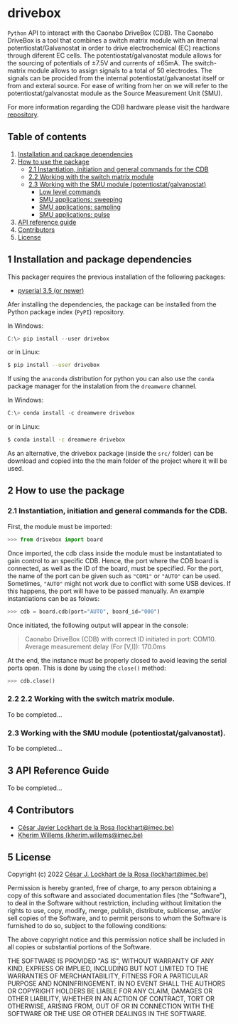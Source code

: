 [//]: # (1 Project's title)
# drivebox

[//]: # (2 Project description)
`Python` API to interact with the Caonabo DriveBox (CDB). The Caonabo DriveBox is a tool that combines a switch matrix module with an itnernal potentiostat/Galvanostat in order to drive electrochemical (EC) reactions through diferent EC cells. The potentiostat/galvanostat module allows for the sourcing of potentials of ±7.5V and currents of ±65mA. The switch-matrix module allows to assign signals to a total of 50 electrodes. The signals can be procided from the internal potentiostat/galvanostat itself or from and exteral source. For ease of writing from her on we will refer to the potentiostat/galvanostat module as the Source Measurement Unit (SMU).

For more information regarding the CDB hardware please visit the hardware [repository](https://github.imec.be/dna-storage/cdb).

[//]: # (3 Table of contents)
## Table of contents <a name="table-contents"></a>

1. [Installation and package dependencies](#installation)
2. [How to use the package](#use)
    + [2.1 Instantiation, initiation and general commands for the CDB](#instantiation)
    + [2.2 Working with the switch matrix module](#smx)
    + [2.3 Working with the SMU module (potentiostat/galvanostat)](#smu)
        + [Low level commands](#low_cmd)
        + [SMU applications: sweeping](#apps_sweep)
        + [SMU applications: sampling](#apps_samp)
        + [SMU applications: pulse](#apps_pulse)
3. [API reference guide](#reference)
4. [Contributors](#contributors)
5. [License](#license) 

[//]: # (4 Package dependencies)
## 1 Installation and package dependencies <a name="installation"></a>

This packager requires the previous installation of the following packages:
- [pyserial 3.5 (or newer)](https://pypi.org/project/pyserial/)

Afer installing the dependencies, the package can be installed from the Python package index (`PyPI`) repository.

In Windows:

```PowerShell
C:\> pip install --user drivebox
```

or in Linux:

```bash
$ pip install --user drivebox
```

If using the `anaconda` distribution for python you can also use the `conda` package manager for the instalation from the `dreamwere` channel. 

In Windows:

```PowerShell
C:\> conda install -c dreamwere drivebox
```

or in Linux:

```bash
$ conda install -c dreamwere drivebox
```

As an alternative, the drivebox package (inside the `src/` folder) can be download and copied into the the main folder of the project where it will be used.

[//]: # (5 How to use the package)
## 2 How to use the package <a name="use"></a>

### 2.1 Instantiation, initiation and general commands for the CDB. <a name="instantiation"></a>

First, the module must be imported:

```python
>>> from drivebox import board
```

Once imported, the cdb class inside the module must be instantatiated to gain control to an specific CDB.
Hence, the port where the CDB board is connected, as well as the ID of the board, must be specified.
For the port, the name of the port can be given such as `"COM1"` or `"AUTO"` can be used.
Sometimes, `"AUTO"` might not work due to conflict with some USB devices. 
If this happens, the port will have to be passed manually. An example instantiations can be as folows:

```python
>>> cdb = board.cdb(port="AUTO", board_id="000")
```

Once initiated, the following output will appear in the console:

>    Caonabo DriveBox (CDB) with correct ID initiated in port: COM10. 
>    Average measurement delay (For [V,I]): 170.0ms

At the end, the instance must be properly closed to avoid leaving the serial ports open. This is done by using the `close()` method:

```python
>>> cdb.close()
```

### 2.2 2.2 Working with the switch matrix module. <a name="smx"></a>

To be completed...

### 2.3 Working with the SMU module (potentiostat/galvanostat). <a name="smu"></a>

To be completed...
 
[//]: # (6 API Reference Guide)
## 3 API Reference Guide <a name="reference"></a>

To be completed...

[//]: # (7 Contributors)
## 4 Contributors <a name="contributors"></a>
- [César Javier Lockhart de la Rosa (lockhart@imec.be)](https://github.imec.be/lockhart)
- [Kherim Willems (kherim.willems@imec.be)](https://github.imec.be/willemsk)

[//]: # (8-License)
## 5 License <a name="license"></a>

Copyright (c) 2022 [César J. Lockhart de la Rosa (lockhart@imec.be)](https://github.imec.be/lockhart)

Permission is hereby granted, free of charge, to any person obtaining a copy
of this software and associated documentation files (the "Software"), to deal
in the Software without restriction, including without limitation the rights
to use, copy, modify, merge, publish, distribute, sublicense, and/or sell
copies of the Software, and to permit persons to whom the Software is
furnished to do so, subject to the following conditions:

The above copyright notice and this permission notice shall be included in all
copies or substantial portions of the Software.

THE SOFTWARE IS PROVIDED "AS IS", WITHOUT WARRANTY OF ANY KIND, EXPRESS OR
IMPLIED, INCLUDING BUT NOT LIMITED TO THE WARRANTIES OF MERCHANTABILITY,
FITNESS FOR A PARTICULAR PURPOSE AND NONINFRINGEMENT. IN NO EVENT SHALL THE
AUTHORS OR COPYRIGHT HOLDERS BE LIABLE FOR ANY CLAIM, DAMAGES OR OTHER
LIABILITY, WHETHER IN AN ACTION OF CONTRACT, TORT OR OTHERWISE, ARISING FROM,
OUT OF OR IN CONNECTION WITH THE SOFTWARE OR THE USE OR OTHER DEALINGS IN THE
SOFTWARE.
